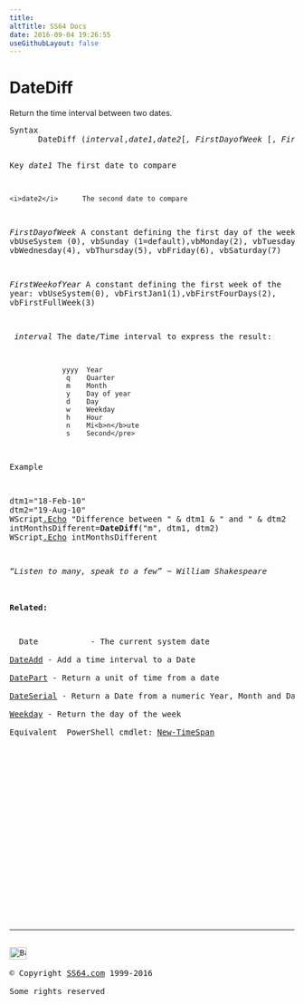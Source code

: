 ```yaml
---
title:
altTitle: SS64 Docs
date: 2016-09-04 19:26:55
useGithubLayout: false
---
```

<!-- #BeginLibraryItem "/Library/head_vb.lbi" --><!-- #EndLibraryItem --><h1>DateDiff</h1> 
<p>Return the time interval between two dates.</p>
<pre>Syntax 
      DateDiff (<i>interval</i>,<i>date1,date2</i>[<i>,</i> <i>FirstDayofWeek</i> [, <i>FirstWeekofYear</i>]])

Key
    <i>date1</i>      The first date to compare

    <i>date2</i>      The second date to compare

<i>FirstDayofWeek</i> A constant defining the first day of the week:
               vbUseSystem (0), vbSunday (1=default),vbMonday(2), 
               vbTuesday(3), vbWednesday(4), vbThursday(5),
               vbFriday(6), vbSaturday(7)

<i>FirstWeekofYear</i> A constant defining the first week of the year:
               vbUseSystem(0), vbFirstJan1(1),vbFirstFourDays(2),
               vbFirstFullWeek(3) 

<i>    interval</i>   The date/Time interval to express the result:

                 yyyy  Year
                  q    Quarter
                  m    Month
                  y    Day of year
                  d    Day
                  w    Weekday
                  h    Hour
                  n    Mi<b>n</b>ute
                  s    Second</pre>
<p>Example</p>
<pre>dtm1="18-Feb-10"
dtm2="19-Aug-10"
WScript<a href="echo.html">.Echo</a> "Difference between " &amp; dtm1 &amp; " and " &amp; dtm2
intMonthsDifferent=<b>DateDiff</b>("m", dtm1, dtm2)
WScript<a href="echo.html">.Echo</a> intMonthsDifferent</pre>
<p><i class="quote">“Listen to many, speak to a few” ~ William Shakespeare</i><br>
<b><br>
Related:</b></p>
<p>  Date           - The current system date<br>
<a href="dateadd.html">DateAdd</a> - Add a time interval to a Date<br>
<a href="datepart.html">DatePart</a> - Return a unit of time from a date<br>
<a href="dateserial.html">DateSerial</a> - Return a Date from a numeric Year, Month and Day<br>
<a href="weekday.html">Weekday</a> - Return the day of the week<br>
Equivalent  PowerShell cmdlet: <a href="../ps/new-timespan.html">New-TimeSpan</a></p><!-- #BeginLibraryItem "/Library/foot_vb.lbi" --><p>
<!-- VB300 -->
<ins class="adsbygoogle" style="display:inline-block;width:300px;height:250px" data-ad-client="ca-pub-6140977852749469" data-ad-slot="1683739502"></ins>
<script>
(adsbygoogle = window.adsbygoogle || []).push({});
</script></p>
<hr>
<div id="bl" class="footer"><a href="datediff.html#"><img src="../images/top.png" width="30" height="22" alt="Back to the Top"></a></div>
<div id="br" class="footer, tagline">© Copyright <a href="../index.html">SS64.com</a> 1999-2016<br>
Some rights reserved</div><!-- #EndLibraryItem -->

